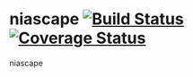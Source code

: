 niascape [![Build Status](https://travis-ci.org/ayziao/niascape.png?branch=master)](https://travis-ci.org/ayziao/niascape) [![Coverage Status](https://coveralls.io/repos/ayziao/niascape/badge.png)](https://coveralls.io/r/ayziao/niascape)
========
niascape
